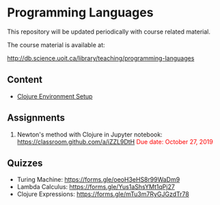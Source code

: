 # Programming Languages

This repository will be updated periodically with course related material.

The course material is available at:

http://db.science.uoit.ca/library/teaching/programming-languages

## Content

- [Clojure Environment Setup](clojure_setup/README.md)

## Assignments

1. Newton's method with Clojure in Jupyter notebook: https://classroom.github.com/a/iZZL9DtH
  <span style=color:red>Due date: October 27, 2019</span>

## Quizzes

- Turing Machine: https://forms.gle/oeoH3eHS8r99WaDm9
- Lambda Calculus: https://forms.gle/Yus1aShsYMt1qPj27
- Clojure Expressions: https://forms.gle/mTu3m7RyGJGzdTr78
